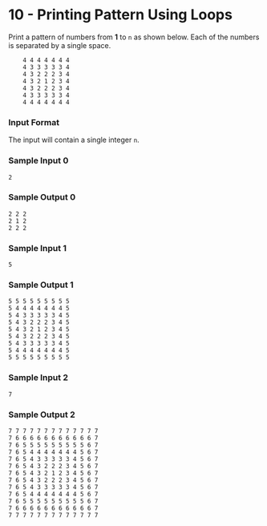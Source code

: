 # 10 - Printing Pattern Using Loops

Print a pattern of numbers from __1__ to `n` as shown below. Each of the numbers is separated by a single space.
````
	4 4 4 4 4 4 4
	4 3 3 3 3 3 4
	4 3 2 2 2 3 4
	4 3 2 1 2 3 4
	4 3 2 2 2 3 4
	4 3 3 3 3 3 4
	4 4 4 4 4 4 4
````
### Input Format

The input will contain a single integer `n`.

### Sample Input 0
````
2
````
### Sample Output 0
````
2 2 2
2 1 2
2 2 2
````
### Sample Input 1
````
5
````
### Sample Output 1
````
5 5 5 5 5 5 5 5 5
5 4 4 4 4 4 4 4 5
5 4 3 3 3 3 3 4 5
5 4 3 2 2 2 3 4 5
5 4 3 2 1 2 3 4 5
5 4 3 2 2 2 3 4 5
5 4 3 3 3 3 3 4 5
5 4 4 4 4 4 4 4 5
5 5 5 5 5 5 5 5 5
````
### Sample Input 2
````
7
````
### Sample Output 2
````
7 7 7 7 7 7 7 7 7 7 7 7 7
7 6 6 6 6 6 6 6 6 6 6 6 7
7 6 5 5 5 5 5 5 5 5 5 6 7
7 6 5 4 4 4 4 4 4 4 5 6 7
7 6 5 4 3 3 3 3 3 4 5 6 7
7 6 5 4 3 2 2 2 3 4 5 6 7
7 6 5 4 3 2 1 2 3 4 5 6 7
7 6 5 4 3 2 2 2 3 4 5 6 7
7 6 5 4 3 3 3 3 3 4 5 6 7
7 6 5 4 4 4 4 4 4 4 5 6 7
7 6 5 5 5 5 5 5 5 5 5 6 7
7 6 6 6 6 6 6 6 6 6 6 6 7
7 7 7 7 7 7 7 7 7 7 7 7 7
````